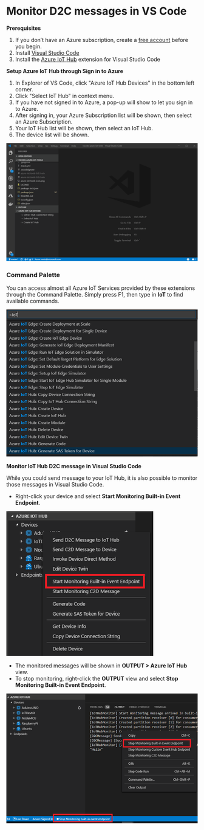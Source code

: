 # Monitor D2C messages in VS Code

**Prerequisites**

1. If you don’t have an Azure subscription, create a [free account](https://azure.microsoft.com/free/?WT.mc\_id=A261C142F) before you begin.
2. Install [Visual Studio Code](https://code.visualstudio.com/)
3. Install the [Azure IoT ](https://marketplace.visualstudio.com/items?itemName=vsciot-vscode.azure-iot-toolkit)[Hub](https://marketplace.visualstudio.com/items?itemName=vsciot-vscode.azure-iot-toolkit) extension for Visual Studio Code

**Setup Azure IoT Hub through Sign in to Azure**

1. In Explorer of VS Code, click "Azure IoT Hub Devices" in the bottom left corner.
2. Click "Select IoT Hub" in context menu.
3. If you have not signed in to Azure, a pop-up will show to let you sign in to Azure.
4. After signing in, your Azure Subscription list will be shown, then select an Azure Subscription.
5. Your IoT Hub list will be shown, then select an IoT Hub.
6. The device list will be shown.

![](../../.gitbook/assets/select-iothub.gif)

### Command Palette <a href="#command-palette" id="command-palette"></a>

You can access almost all Azure IoT Services provided by these extensions through the Command Palette. Simply press F1, then type in **IoT** to find available commands.

![](../../.gitbook/assets/command-palette.png)

**Monitor IoT Hub D2C message in Visual Studio Code**

While you could send message to your IoT Hub, it is also possible to monitor those messages in Visual Studio Code.

* Right-click your device and select **Start Monitoring Built-in Event Endpoint**.

![](<../../.gitbook/assets/start (1).png>)

* The monitored messages will be shown in **OUTPUT > Azure IoT Hub** view.
* To stop monitoring, right-click the **OUTPUT** view and select **Stop Monitoring Built-in Event Endpoint**.

![](<../../.gitbook/assets/stop (1).png>)

